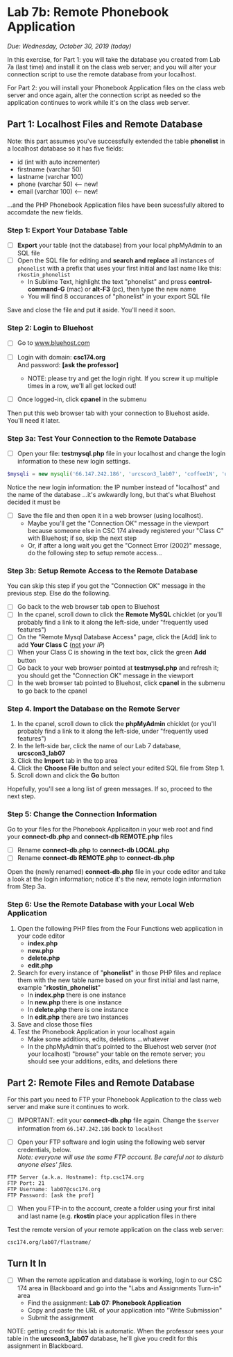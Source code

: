 # Lab 7b: Remote Phonebook Application

*Due: Wednesday, October 30, 2019 (today)*

In this exercise, for Part 1: you will take the database you created from Lab 7a (last time) and install it on the class web server; and you will alter your connection script to use the remote database from your localhost.

For Part 2: you will install your Phonebook Application files on the class web server and once again, alter the connection script as needed so the application continues to work while it's on the class web server.  

## Part 1: Localhost Files and Remote Database

Note: this part assumes you've successfully extended the table **phonelist** in a localhost database so it has five fields:

- id (int with auto incrementer)
- firstname (varchar 50)
- lastname (varchar 100)
- phone (varchar 50) <-- new!
- email (varchar 100) <-- new!

...and the PHP Phonebook Application files have been sucessfully altered to accomdate the new fields.

### Step 1: Export Your Database Table

- [ ] **Export** your table (not the database) from your local phpMyAdmin to an SQL file
- [ ] Open the SQL file for editing and **search and replace** all instances of `phonelist` with a prefix that uses your first initial and last name like this: `rkostin_phonelist`
  - In Sublime Text, highlight the text "phonelist" and press **control-command-G** (mac) or **alt-F3** (pc), then type the new name
  - You will find 8 occurances of "phonelist" in your export SQL file

Save and close the file and put it aside. You'll need it soon.

### Step 2: Login to Bluehost

- [ ] Go to www.bluehost.com

- [ ] Login with domain: **csc174.org**<br>And password: **[ask the professor]**
  - NOTE: please try and get the login right.  If you screw it up multiple times in a row, we'll all get locked out!

- [ ] Once logged-in, click **cpanel** in the submenu

Then put this web browser tab with your connection to Bluehost aside.  You'll need it later.

### Step 3a: Test Your Connection to the Remote Database

- [ ] Open your file: **testmysql.php** file in your localhost and change the login information to these new login settings.  

```php
$mysqli = new mysqli('66.147.242.186', 'urcscon3_lab07', 'coffee1N', 'urcscon3_lab07');
```

Notice the new login information: the IP number instead of "localhost" and the name of the database ...it's awkwardly long, but that's what Bluehost decided it must be

- [ ] Save the file and then open it in a web browser (using localhost).
  - Maybe you'll get the "Connection OK" message in the viewport because someone else in CSC 174 already registered your "Class C" with Bluehost; if so, skip the next step
  - Or, if after a long wait you get the "Connect Error (2002)" message, do the following step to setup remote access...

### Step 3b: Setup Remote Access to the Remote Database

You can skip this step if you got the "Connection OK" message in the previous step.  Else do the following.

- [ ] Go back to the web browser tab open to Bluehost
- [ ] In the cpanel, scroll down to click the **Remote MySQL** chicklet (or you'll probably find a link to it along the left-side, under "frequently used features")
- [ ] On the "Remote Mysql Database Access" page, click the [Add] link to add **Your Class C** (<u>not</u> *your IP*)
- [ ] When your Class C is showing in the text box, click the green **Add** button
- [ ] Go back to your web browser pointed at **testmysql.php** and refresh it;  you should get the "Connection OK" message in the viewport
- [ ] In the web browser tab pointed to Bluehost, click **cpanel** in the submenu to go back to the cpanel

### Step 4. Import the Database on the Remote Server

1. In the cpanel, scroll down to click the **phpMyAdmin** chicklet (or you'll probably find a link to it along the left-side, under "frequently used features")
2. In the left-side bar, click the name of our Lab 7 database, **urcscon3_lab07**
3. Click the **Import** tab in the top area
4. Click the **Choose File** button and select your edited SQL file from Step 1.
5. Scroll down and click the **Go** button

Hopefully, you'll see a long list of green messages.  If so, proceed to the next step.

### Step 5: Change the Connection Information

Go to your files for the Phonebook Applicaiton in your web root and find your **connect-db.php** and **connect-db REMOTE.php** files

- [ ] Rename **connect-db.php** to **connect-db LOCAL.php**
- [ ] Rename **connect-db REMOTE.php** to **connect-db.php**

Open the (newly renamed) **connect-db.php** file in your code editor and take a look at the login information; notice it's the new, remote login information from Step 3a.

### Step 6: Use the Remote Database with your Local Web Application

1. Open the following PHP files from the Four Functions web application in your code editor
   - **index.php**
   - **new.php**
   - **delete.php**
   - **edit.php**
2. Search for every instance of "**phonelist**" in those PHP files and replace them with the new table name based on your first initial and last name, example "**rkostin_phonelist**"
   - In **index.php** there is one instance
   - In **new.php** there is one instance
   - In **delete.php** there is one instance
   - In **edit.php** there are two instances
3. Save and close those files
4. Test the Phonebook Application  in your localhost again
   - Make some additions, edits, deletions ...whatever
   - In the phpMyAdmin that's pointed to the Bluehost web server (*not* your localhost) "browse" your table on the remote server; you should see your additions, edits, and deletions there

## Part 2: Remote Files and Remote Database

For this part you need to FTP your Phonebook Application to the class web server and make sure it continues to work.

- [ ] IMPORTANT: edit your **connect-db.php** file again. Change the `$server` information from `66.147.242.186` back to `localhost`

- [ ] Open your FTP software and login using the following web server credentials, below.<br>*Note: everyone will use the same FTP account. Be careful not to disturb anyone elses' files.*

```
FTP Server (a.k.a. Hostname): ftp.csc174.org
FTP Port: 21
FTP Username: lab07@csc174.org
FTP Password: [ask the prof]
```

- [ ] When you FTP-in to the account, create a folder using your first inital and last name (e.g. **rkostin** place your application files in there

Test the remote version of your remote application on the class web server: 

`csc174.org/lab07/flastname/`

## Turn It In

- [ ] When the remote application and database is working, login to our CSC 174 area in Blackboard and go into the "Labs and Assignments Turn-in" area
  - Find the assignment: **Lab 07: Phonebook Application**
  - Copy and paste the URL of your application into "Write Submission" 
  - Submit the assignment







NOTE: getting credit for this lab is automatic.  When the professor sees your table in the **urcscon3_lab07** database, he'll give you credit for this assignment in Blackboard.